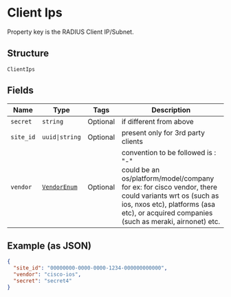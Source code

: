 
# Client Ips

Property key is the RADIUS Client IP/Subnet.

## Structure

`ClientIps`

## Fields

| Name | Type | Tags | Description |
|  --- | --- | --- | --- |
| `secret` | `string` | Optional | if different from above |
| `site_id` | `uuid\|string` | Optional | present only for 3rd party clients |
| `vendor` | [`VendorEnum`](../../doc/models/vendor-enum.md) | Optional | convention to be followed is : "<vendor>-<variant>"<br><variant> could be an os/platform/model/company<br>for ex: for cisco vendor, there could variants wrt os (such as ios, nxos etc), platforms (asa etc), or acquired companies (such as meraki, airnonet) etc. |

## Example (as JSON)

```json
{
  "site_id": "00000000-0000-0000-1234-000000000000",
  "vendor": "cisco-ios",
  "secret": "secret4"
}
```

